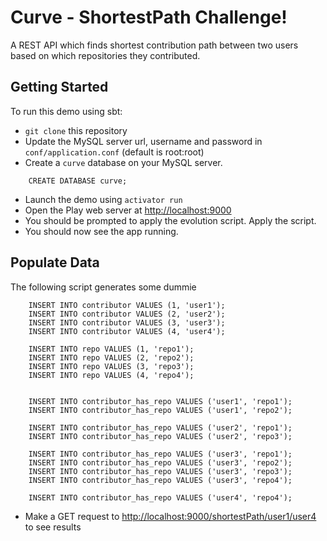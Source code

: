 # Curve - ShortestPath Challenge!

A REST API which finds shortest contribution path between two users based on which repositories they contributed.

## Getting Started

To run this demo using sbt:

 * `git clone` this repository
 * Update the MySQL server url, username and password in `conf/application.conf` (default is root:root)
 * Create a `curve` database on your MySQL server.

```mysql
    CREATE DATABASE curve;
```

 * Launch the demo using `activator run`
 * Open the Play web server at <http://localhost:9000>
 * You should be prompted to apply the evolution script. Apply the script.
 * You should now see the app running.
 
## Populate Data

The following script generates some dummie
```mysql
    INSERT INTO contributor VALUES (1, 'user1');
	INSERT INTO contributor VALUES (2, 'user2');
	INSERT INTO contributor VALUES (3, 'user3');
	INSERT INTO contributor VALUES (4, 'user4');
	  
	INSERT INTO repo VALUES (1, 'repo1');
	INSERT INTO repo VALUES (2, 'repo2');
	INSERT INTO repo VALUES (3, 'repo3');
	INSERT INTO repo VALUES (4, 'repo4');
	
	
	INSERT INTO contributor_has_repo VALUES ('user1', 'repo1');
	INSERT INTO contributor_has_repo VALUES ('user1', 'repo2');
	
	INSERT INTO contributor_has_repo VALUES ('user2', 'repo1');
	INSERT INTO contributor_has_repo VALUES ('user2', 'repo3');
	
	INSERT INTO contributor_has_repo VALUES ('user3', 'repo1');
	INSERT INTO contributor_has_repo VALUES ('user3', 'repo2');
	INSERT INTO contributor_has_repo VALUES ('user3', 'repo3');
	INSERT INTO contributor_has_repo VALUES ('user3', 'repo4');
	
	INSERT INTO contributor_has_repo VALUES ('user4', 'repo4');
``` 

 * Make a GET request to <http://localhost:9000/shortestPath/user1/user4> to see results